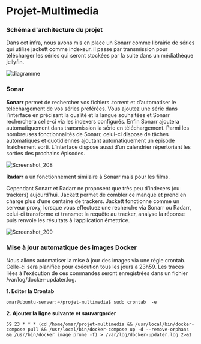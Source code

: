 # Projet-Multimedia
### Schéma d'architecture du projet
Dans cet infra, nous avons mis en place un Sonarr comme librairie de séries qui utilise jackett comme indexeur.
il passe par transmission pour télécharger les séries qui seront stockées par la suite dans un médiathèque jellyfin.

![diagramme](https://user-images.githubusercontent.com/48188335/114879964-ef302d80-9e01-11eb-946e-624e62504e2d.png)

### Sonar 
**Sonarr** permet de rechercher vos fichiers .torrent et d’automatiser le téléchargement de vos séries préférées. Vous ajoutez une série dans l’interface en précisant la qualité et la langue souhaitées et Sonarr recherchera celle-ci via les indexers configurés. Enfin Sonarr ajoutera automatiquement dans transmission la série en téléchargement. Parmi les nombreuses fonctionnalités de Sonarr, celui-ci dispose de tâches automatiques et quotidiennes ajoutant automatiquement un épisode fraichement sorti. L’interface dispose aussi d’un calendrier répertoriant les sorties des prochains épisodes.

![Screenshot_208](https://user-images.githubusercontent.com/48188335/115953537-60e83580-a4ec-11eb-8aaf-cca7489fb7f3.png)


**Radarr** a un fonctionnement similaire à Sonarr mais  pour les films.

Cependant Sonarr et Radarr ne proposent que très peu d’indexers (ou trackers) aujourd’hui. Jackett permet de combler ce manque et prend en charge plus d’une centaine de trackers.
Jackett fonctionne comme un serveur proxy, lorsque vous effectuez une recherche via Sonarr ou Radarr, celui-ci transforme et transmet la requête au tracker, analyse la réponse puis renvoie les résultats à l’application émettrice.

![Screenshot_209](https://user-images.githubusercontent.com/48188335/115953643-07ccd180-a4ed-11eb-834b-efd821205878.png)


### Mise à jour automatique des images Docker
Nous allons automatiser la mise à jour des images via une règle crontab. Celle-ci sera planifiée pour exécution tous les jours à 23h59. Les traces liées à l’exécution de ces commandes seront enregistrées dans un fichier /var/log/docker-updater.log.

**1. Editer la Crontab**
```
omar@ubuntu-server:~/projet-multimedia$ sudo crontab  -e
```
**2. Ajouter la ligne suivante et sauvargarder**

```
59 23 * * * (cd /home/omar/projet-multimedia && /usr/local/bin/docker-compose pull && /usr/local/bin/docker-compose up -d --remove-orphans && /usr/bin/docker image prune -f) > /var/log/docker-updater.log 2>&1
```






